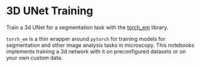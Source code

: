 # 3D UNet Training

Train a 3d UNet for a segmentation task with the [torch_em](https://github.com/constantinpape/torch-em) library.

`torch_em` is a thin wrapper around `pytorch` for training models for segmentation and other image analysis tasks in microscopy.
This notebooks implements training a 3d network with it on preconfigured datasets or on your own custom data.
